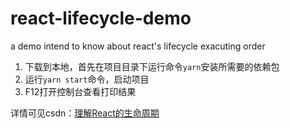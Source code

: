 # react-lifecycle-demo
a demo intend to know about react's lifecycle exacuting order

1. 下载到本地，首先在项目目录下运行命令``yarn``安装所需要的依赖包
2. 运行``yarn start``命令，启动项目
3. F12打开控制台查看打印结果

详情可见csdn：[理解React的生命周期](https://blog.csdn.net/zyh_haha/article/details/87951749)
